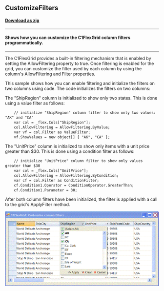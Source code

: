 ## CustomizeFilters
#### [Download as zip](https://grapecity.github.io/DownGit/#/home?url=https://github.com/GrapeCity/ComponentOne-WinForms-Samples/tree/master/NetFramework\FlexGrid\CS\CustomizeFilters\CustomizeFilters)
____
#### Shows how you can customize the C1FlexGrid column filters programmatically.
____
The C1FlexGrid provides a built-in filtering mechanism that is enabled by setting the AllowFiltering property to true.
Once filtering is enabled for the grid, you can customize the filter used by each column by using the column's AllowFiltering and Filter properties.

This sample shows how you can enable filtering and initialize the filters on two columns using code. The code initializes the filters on two columns:

The "ShipRegion" column is initialized to show only two states. This is done using a value filter as follows:

```
	// initialize "ShipRegion" column filter to show only two values: "AK" and "CA"
	var col = _flex.Cols["ShipRegion"];
	col.AllowFiltering = AllowFiltering.ByValue;
	var vf = col.Filter as ValueFilter;
	vf.ShowValues = new object[] { "AK", "CA" };
```
The "UnitPrice" column is initialized to show only items with a unit price greater than $30. This is done using a condition filter as follows:

```
	// initialize "UnitPrice" column filter to show only values greater than $30
	var col = _flex.Cols["UnitPrice"];
	col.AllowFiltering = AllowFiltering.ByCondition;
	var cf = col.Filter as ConditionFilter;
	cf.Condition1.Operator = ConditionOperator.GreaterThan;
	cf.Condition1.Parameter = 30;
```
After both column filters have been initialized, the filter is applied with a call to the grid's ApplyFilter method.

![screenshot](screenshot.png)
